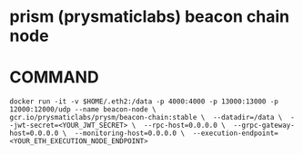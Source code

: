 # prism (prysmaticlabs) beacon chain node

# COMMAND

```
docker run -it -v $HOME/.eth2:/data -p 4000:4000 -p 13000:13000 -p 12000:12000/udp --name beacon-node \  gcr.io/prysmaticlabs/prysm/beacon-chain:stable \  --datadir=/data \  --jwt-secret=<YOUR_JWT_SECRET> \  --rpc-host=0.0.0.0 \  --grpc-gateway-host=0.0.0.0 \  --monitoring-host=0.0.0.0 \  --execution-endpoint=<YOUR_ETH_EXECUTION_NODE_ENDPOINT>
```
